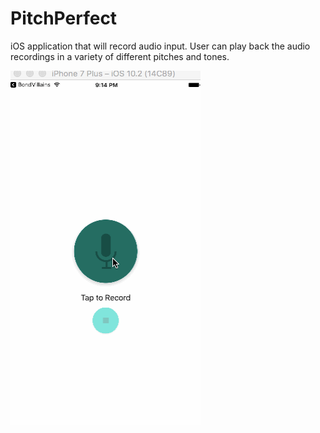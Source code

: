 # PitchPerfect

iOS application that will record audio input.
User can play back the audio recordings in a variety of different pitches and tones.

![](demo/recording1.gif)
